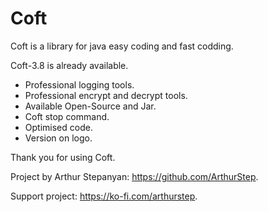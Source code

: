 # Coft
Coft is a library for java easy coding and fast codding.


Coft-3.8 is already available.
* Professional logging tools.
* Professional encrypt and decrypt tools.
* Available Open-Source and Jar.
* Coft stop command.
* Optimised code.
* Version on logo.

Thank you for using Coft.

Project by Arthur Stepanyan: https://github.com/ArthurStep.

Support project: https://ko-fi.com/arthurstep.
